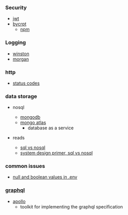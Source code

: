 ### Security
- [jwt](https://jwt.io/introduction/)
- [bycrpt](https://en.wikipedia.org/wiki/Bcrypt)
  - [npm](https://www.npmjs.com/package/bcrypt)
  
### Logging
- [winston](https://www.npmjs.com/package/winston)
- [morgan](https://www.npmjs.com/package/morgan)

### http
  - [status codes](https://developer.mozilla.org/en-US/docs/Web/HTTP/Status)
  
### data storage
  - nosql
    - [mongodb](https://www.mongodb.com/2)
    - [mongo atlas](https://www.mongodb.com/cloud/atlas)
      - database as a service
  
  
  - reads
    - [sql vs nosql](https://www.sitepoint.com/sql-vs-nosql-differences/)
    - [system design primer, sql vs nosql](https://github.com/donnemartin/system-design-primer#sql-or-nosql)

### common issues
  - [null and boolean values in .env](https://github.com/motdotla/dotenv/issues/51)


### [graphql](https://graphql.org/)
  - [apollo](https://www.apollographql.com/)
    - toolkit for implementing the graphql specification
